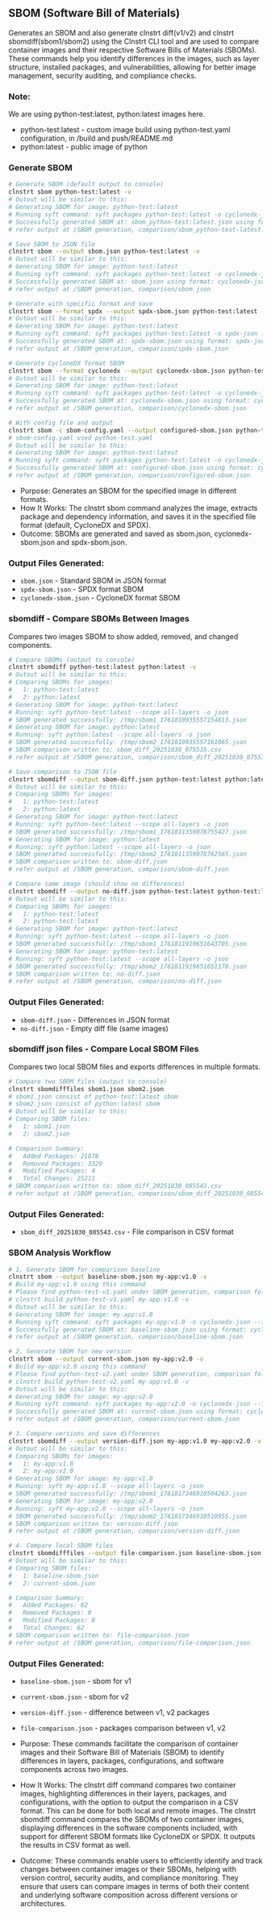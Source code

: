 ## SBOM (Software Bill of Materials)

Generates an SBOM and also generate clnstrt diff(v1/v2) and clnstrt sbomdiff(sbom1/sbom2) using the Clnstrt CLI tool and are used to compare container images and their respective Software Bills of Materials (SBOMs). These commands help you identify differences in the images, such as layer structure, installed packages, and vulnerabilities, allowing for better image management, security auditing, and compliance checks.

### Note:
We are using python-test:latest, python:latest images here.
- python-test:latest - custom image build using python-test.yaml configuration, in /build and push/README.md 
- python:latest - public image of python

### Generate SBOM

```bash
# Generate SBOM (default output to console)
clnstrt sbom python-test:latest -v
# Outout will be similar to this:
# Generating SBOM for image: python-test:latest
# Running syft command: syft packages python-test:latest -o cyclonedx-json --file sbom_python-test:latest.json -v
# Successfully generated SBOM at: sbom_python-test:latest.json using format: cyclonedx-json
# refer output at /SBOM generation, comparison/sbom_python-test-latest.json

# Save SBOM to JSON file
clnstrt sbom --output sbom.json python-test:latest -v
# Outout will be similar to this:
# Generating SBOM for image: python-test:latest
# Running syft command: syft packages python-test:latest -o cyclonedx-json --file sbom.json -v
# Successfully generated SBOM at: sbom.json using format: cyclonedx-json
# refer output at /SBOM generation, comparison/sbom.json

# Generate with specific format and save
clnstrt sbom --format spdx --output spdx-sbom.json python-test:latest -v
# Outout will be similar to this:
# Generating SBOM for image: python-test:latest
# Running syft command: syft packages python-test:latest -o spdx-json --file spdx-sbom.json -v
# Successfully generated SBOM at: spdx-sbom.json using format: spdx-json
# refer output at /SBOM generation, comparison/spdx-sbom.json

# Generate CycloneDX format SBOM
clnstrt sbom --format cyclonedx --output cyclonedx-sbom.json python-test:latest -v
# Outout will be similar to this:
# Generating SBOM for image: python-test:latest
# Running syft command: syft packages python-test:latest -o cyclonedx-json --file cyclonedx-sbom.json -v
# Successfully generated SBOM at: cyclonedx-sbom.json using format: cyclonedx
# refer output at /SBOM generation, comparison/cyclonedx-sbom.json

# With config file and output
clnstrt sbom -c sbom-config.yaml --output configured-sbom.json python-test:latest -v
# sbom-config.yaml used python-test.yaml
# Outout will be similar to this:
# Generating SBOM for image: python-test:latest
# Running syft command: syft packages python-test:latest -o cyclonedx-json --file configured-sbom.json -v
# Successfully generated SBOM at: configured-sbom.json using format: cyclonedx-json
# refer output at /SBOM generation, comparison/configured-sbom.json
```

- Purpose: Generates an SBOM for the specified image in different formats. 
- How It Works: The clnstrt sbom command analyzes the image, extracts package and dependency information, and saves it in the specified file format (default, CycloneDX and SPDX). 
- Outcome: SBOMs are generated and saved as sbom.json, cyclonedx-sbom.json and spdx-sbom.json.

### Output Files Generated:

- `sbom.json` - Standard SBOM in JSON format
- `spdx-sbom.json` - SPDX format SBOM
- `cyclonedx-sbom.json` - CycloneDX format SBOM

### sbomdiff - Compare SBOMs Between Images

Compares two images SBOM to show added, removed, and changed components.

```bash
# Compare SBOMs (output to console)
clnstrt sbomdiff python-test:latest python:latest -v
# Outout will be similar to this:
# Comparing SBOMs for images:
#   1: python-test:latest
#   2: python:latest
# Generating SBOM for image: python-test:latest
# Running: syft python-test:latest --scope all-layers -o json
# SBOM generated successfully: /tmp/sbom1_1761810935557154813.json
# Generating SBOM for image: python:latest
# Running: syft python:latest --scope all-layers -o json
# SBOM generated successfully: /tmp/sbom2_1761810935557161065.json
# SBOM comparison written to: sbom_diff_20251030_075535.csv
# refer output at /SBOM generation, comparison/sbom_diff_20251030_075535.csv

# Save comparison to JSON file
clnstrt sbomdiff --output sbom-diff.json python-test:latest python:latest -v
# Outout will be similar to this:
# Comparing SBOMs for images:
#   1: python-test:latest
#   2: python:latest
# Generating SBOM for image: python-test:latest
# Running: syft python-test:latest --scope all-layers -o json
# SBOM generated successfully: /tmp/sbom1_1761811359078755427.json
# Generating SBOM for image: python:latest
# Running: syft python:latest --scope all-layers -o json
# SBOM generated successfully: /tmp/sbom2_1761811359078762565.json
# SBOM comparison written to: sbom-diff.json
# refer output at /SBOM generation, comparison/sbom-diff.json

# Compare same image (should show no differences)
clnstrt sbomdiff --output no-diff.json python-test:latest python-test:latest -v
# Outout will be similar to this:
# Comparing SBOMs for images:
#   1: python-test:latest
#   2: python-test:latest
# Generating SBOM for image: python-test:latest
# Running: syft python-test:latest --scope all-layers -o json
# SBOM generated successfully: /tmp/sbom1_1761811919651643705.json
# Generating SBOM for image: python-test:latest
# Running: syft python-test:latest --scope all-layers -o json
# SBOM generated successfully: /tmp/sbom2_1761811919651651178.json
# SBOM comparison written to: no-diff.json
# refer output at /SBOM generation, comparison/no-diff.json

```

### Output Files Generated:

- `sbom-diff.json` - Differences in JSON format
- `no-diff.json` - Empty diff file (same images)


### sbomdiff json files - Compare Local SBOM Files

Compares two local SBOM files and exports differences in multiple formats.

```bash
# Compare two SBOM files (output to console)
clnstrt sbomdifffiles sbom1.json sbom2.json
# sbom1.json consist of python-test:latest sbom
# sbom2.json consist of python:latest sbom
# Outout will be similar to this:
# Comparing SBOM files:
#   1: sbom1.json
#   2: sbom2.json

# Comparison Summary:
#   Added Packages: 21878
#   Removed Packages: 3329
#   Modified Packages: 4
#   Total Changes: 25211
# SBOM comparison written to: sbom_diff_20251030_085543.csv
# refer output at /SBOM generation, comparison/sbom_diff_20251030_085543.csv
```
### Output Files Generated:

- `sbom_diff_20251030_085543.csv` - File comparison in CSV format


### SBOM Analysis Workflow

```bash
# 1. Generate SBOM for comparison baseline
clnstrt sbom --output baseline-sbom.json my-app:v1.0 -v
# Build my-app:v1.0 using this command
# Please find python-test-v1.yaml under SBOM generation, comparison folder
# clnstrt build python-test-v1.yaml my-app:v1.0 -v
# Outout will be similar to this:
# Generating SBOM for image: my-app:v1.0
# Running syft command: syft packages my-app:v1.0 -o cyclonedx-json --file baseline-sbom.json -v
# Successfully generated SBOM at: baseline-sbom.json using format: cyclonedx-json
# refer output at /SBOM generation, comparison/baseline-sbom.json

# 2. Generate SBOM for new version
clnstrt sbom --output current-sbom.json my-app:v2.0 -v
# Build my-app:v2.0 using this command
# Please find python-test-v2.yaml under SBOM generation, comparison folder
# clnstrt build python-test-v2.yaml my-app:v1.0 -v
# Outout will be similar to this:
# Generating SBOM for image: my-app:v2.0
# Running syft command: syft packages my-app:v2.0 -o cyclonedx-json --file current-sbom.json -v
# Successfully generated SBOM at: current-sbom.json using format: cyclonedx-json
# refer output at /SBOM generation, comparison/current-sbom.json

# 3. Compare versions and save differences
clnstrt sbomdiff --output version-diff.json my-app:v1.0 my-app:v2.0 -v
# Outout will be similar to this:
# Comparing SBOMs for images:
#   1: my-app:v1.0
#   2: my-app:v2.0
# Generating SBOM for image: my-app:v1.0
# Running: syft my-app:v1.0 --scope all-layers -o json
# SBOM generated successfully: /tmp/sbom1_1761817346910504263.json
# Generating SBOM for image: my-app:v2.0
# Running: syft my-app:v2.0 --scope all-layers -o json
# SBOM generated successfully: /tmp/sbom2_1761817346910510955.json
# SBOM comparison written to: version-diff.json
# refer output at /SBOM generation, comparison/version-diff.json

# 4. Compare local SBOM files
clnstrt sbomdifffiles --output file-comparison.json baseline-sbom.json current-sbom.json -v
# Outout will be similar to this:
# Comparing SBOM files:
#   1: baseline-sbom.json
#   2: current-sbom.json

# Comparison Summary:
#   Added Packages: 62
#   Removed Packages: 0
#   Modified Packages: 0
#   Total Changes: 62
# SBOM comparison written to: file-comparison.json
# refer output at /SBOM generation, comparison/file-comparison.json
```

### Output Files Generated:

- `baseline-sbom.json` - sbom for v1
- `current-sbom.json` - sbom for v2
- `version-diff.json` - difference between v1, v2 packages
- `file-comparison.json` - packages comparison between v1, v2

- Purpose: These commands facilitate the comparison of container images and their Software Bill of Materials (SBOM) to identify differences in layers, packages, configurations, and software components across two images.
- How It Works: The clnstrt diff command compares two container images, highlighting differences in their layers, packages, and configurations, with the option to output the comparison in a CSV format. This can be done for both local and remote images. The clnstrt sbomdiff command compares the SBOMs of two container images, displaying differences in the software components included, with support for different SBOM formats like CycloneDX or SPDX. It outputs the results in CSV format as well. 
- Outcome: These commands enable users to efficiently identify and track changes between container images or their SBOMs, helping with version control, security audits, and compliance monitoring. They ensure that users can compare images in terms of both their content and underlying software composition across different versions or architectures.